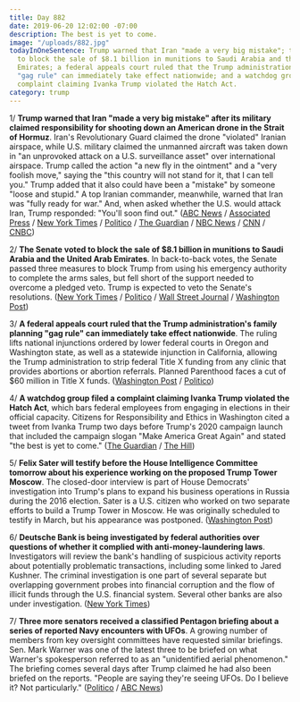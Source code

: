 ```yaml
---
title: Day 882
date: 2019-06-20 12:02:00 -07:00
description: The best is yet to come.
image: "/uploads/882.jpg"
todayInOneSentence: Trump warned that Iran "made a very big mistake"; the Senate voted
  to block the sale of $8.1 billion in munitions to Saudi Arabia and the United Arab
  Emirates; a federal appeals court ruled that the Trump administration's family planning
  "gag rule" can immediately take effect nationwide; and a watchdog group filed a
  complaint claiming Ivanka Trump violated the Hatch Act.
category: trump
---
```


1/ **Trump warned that Iran "made a very big mistake" after its military claimed responsibility for shooting down an American drone in the Strait of Hormuz**. Iran's Revolutionary Guard claimed the drone "violated" Iranian airspace, while U.S. military claimed the unmanned aircraft was taken down in "an unprovoked attack on a U.S. surveillance asset" over international airspace. Trump called the action "a new fly in the ointment" and a "very foolish move," saying the "this country will not stand for it, that I can tell you." Trump added that it also could have been a "mistake" by someone "loose and stupid." A top Iranian commander, meanwhile, warned that Iran was "fully ready for war." And, when asked whether the U.S. would attack Iran, Trump responded: "You'll soon find out." ([ABC News](https://abcnews.go.com/International/iran-shoots-american-drone-international-airspace-us-official/story?id=63825990) / [Associated Press](https://apnews.com/e4316eb989d5499c9828350de8524963) / [New York Times](https://www.nytimes.com/2019/06/20/world/middleeast/iran-us-drone.html) / [Politico](https://www.politico.com/story/2019/06/20/iran-shoots-down-american-drone-1372605) / [The Guardian](https://www.theguardian.com/world/2019/jun/20/iran-us-drone-attack-trump-response) / [NBC News](https://www.nbcnews.com/politics/white-house/trump-iran-made-very-big-mistake-n1019661) / [CNN](https://www.cnn.com/2019/06/20/politics/trump-iran-drone-downing/index.html) / [CNBC](https://www.cnbc.com/2019/06/20/asked-if-us-will-strike-iran-trump-reportedly-says-youll-soon-find-out.html))

2/ **The Senate voted to block the sale of $8.1 billion in munitions to Saudi Arabia and the United Arab Emirates**. In back-to-back votes, the Senate passed three measures to block Trump from using his emergency authority to complete the arms sales, but fell short of the support needed to overcome a pledged veto. Trump is expected to veto the Senate's resolutions. ([New York Times](https://www.nytimes.com/2019/06/20/us/politics/saudi-arms-sales.html) / [Politico](https://www.politico.com/story/2019/06/20/senate-votes-to-block-arms-sales-to-saudi-arabia-1373203) / [Wall Street Journal](https://www.wsj.com/articles/senate-passes-resolution-blocking-arms-sale-to-saudi-arabia-11561046939) / [Washington Post](https://www.washingtonpost.com/world/national-security/senate-to-vote-to-block-trumps-emergency-arms-sales-to-saudi-arabia-uae/2019/06/20/d2668efe-9360-11e9-b570-6416efdc0803_story.html))

3/ **A federal appeals court ruled that the Trump administration's family planning "gag rule" can immediately take effect nationwide**. The ruling lifts national injunctions ordered by lower federal courts in Oregon and Washington state, as well as a statewide injunction in California, allowing the Trump administration to strip federal Title X funding from any clinic that provides abortions or abortion referrals. Planned Parenthood faces a cut of $60 million in Title X funds. ([Washington Post](https://www.washingtonpost.com/health/2019/06/20/court-allows-new-trump-administration-abortion-gag-rule-go-into-effect/) / [Politico](https://www.politico.com/story/2019/06/20/trump-family-planning-restrictions-1544884))

4/ **A watchdog group filed a complaint claiming Ivanka Trump violated the Hatch Act**, which bars federal employees from engaging in elections in their official capacity. Citizens for Responsibility and Ethics in Washington cited a tweet from Ivanka Trump two days before Trump's 2020 campaign launch that included the campaign slogan "Make America Great Again" and stated "the best is yet to come." ([The Guardian](https://www.theguardian.com/us-news/2019/jun/20/ivanka-trump-hatch-act-watchdog-crew-2020-election-tweet) / [The Hill](https://thehill.com/homenews/administration/449464-watchdog-claims-ivanka-trump-violated-hatch-act-after-federal-office))

5/ **Felix Sater will testify before the House Intelligence Committee tomorrow about his experience working on the proposed Trump Tower Moscow**. The closed-door interview is part of House Democrats' investigation into Trump's plans to expand his business operations in Russia during the 2016 election. Sater is a U.S. citizen who worked on two separate efforts to build a Trump Tower in Moscow. He was originally scheduled to testify in March, but his appearance was postponed. ([Washington Post](https://www.washingtonpost.com/politics/former-trump-business-partner-felix-sater-set-to-testify-friday-before-house-intelligence-committee/2019/06/19/2258a428-92c2-11e9-b570-6416efdc0803_story.html?utm_term=.5bbb469b98ee))

6/ **Deutsche Bank is being investigated by federal authorities over questions of whether it complied with anti-money-laundering laws**. Investigators will review the bank's handling of suspicious activity reports about potentially problematic transactions, including some linked to Jared Kushner. The criminal investigation is one part of several separate but overlapping government probes into financial corruption and the flow of illicit funds through the U.S. financial system. Several other banks are also under investigation. ([New York Times](https://www.nytimes.com/2019/06/19/business/deutsche-bank-money-laundering-trump.html))

7/ **Three more senators received a classified Pentagon briefing about a series of reported Navy encounters with UFOs**. A growing number of members from key oversight committees have requested similar briefings. Sen. Mark Warner was one of the latest three to be briefed on what Warner's spokesperson referred to as an "unidentified aerial phenomenon." The briefing comes several days after Trump claimed he had also been briefed on the reports. "People are saying they're seeing UFOs. Do I believe it? Not particularly." ([Politico](https://www.politico.com/story/2019/06/19/warner-classified-briefing-ufos-1544273) / [ABC News](https://www.goodmorningamerica.com/news/video/trump-ufos-63732301))